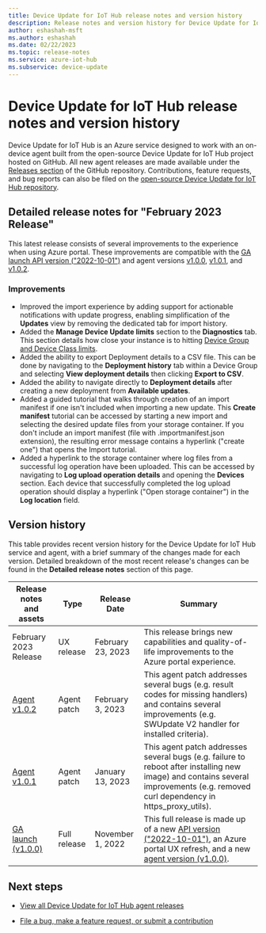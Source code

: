 ```yaml
---
title: Device Update for IoT Hub release notes and version history
description: Release notes and version history for Device Update for IoT Hub.
author: eshashah-msft
ms.author: eshashah
ms.date: 02/22/2023
ms.topic: release-notes
ms.service: azure-iot-hub
ms.subservice: device-update
---
```


# Device Update for IoT Hub release notes and version history

Device Update for IoT Hub is an Azure service designed to work with an on-device agent built from the open-source Device Update for IoT Hub project hosted on GitHub. All new agent releases are made available under the [Releases section](https://github.com/Azure/iot-hub-device-update/releases) of the GitHub repository. Contributions, feature requests, and bug reports can also be filed on the [open-source Device Update for IoT Hub repository](https://github.com/Azure/iot-hub-device-update).

## Detailed release notes for "February 2023 Release"

This latest release consists of several improvements to the experience when using Azure portal. These improvements are compatible with the [GA launch API version ("2022-10-01")](/rest/api/deviceupdate/2022-10-01/device-update) and agent versions [v1.0.0](https://github.com/Azure/iot-hub-device-update/releases/tag/1.0.0), [v1.0.1](https://github.com/Azure/iot-hub-device-update/releases/tag/1.0.1), and [v1.0.2](https://github.com/Azure/iot-hub-device-update/releases/tag/1.0.2).

### Improvements

* Improved the import experience by adding support for actionable notifications with update progress, enabling simplification of the **Updates** view by removing the dedicated tab for import history.
* Added the **Manage Device Update limits** section to the **Diagnostics** tab. This section details how close your instance is to hitting [Device Group and Device Class limits](device-update-limits.md).
* Added the ability to export Deployment details to a CSV file. This can be done by navigating to the **Deployment history** tab within a Device Group and selecting **View deployment details** then clicking **Export to CSV**.
* Added the ability to navigate directly to **Deployment details** after creating a new deployment from **Available updates**.
* Added a guided tutorial that walks through creation of an import manifest if one isn't included when importing a new update. This **Create manifest** tutorial can be accessed by starting a new import and selecting the desired update files from your storage container. If you don't include an import manifest (file with .importmanifest.json extension), the resulting error message contains a hyperlink ("create one") that opens the Import tutorial.
* Added a hyperlink to the storage container where log files from a successful log operation have been uploaded. This can be accessed by navigating to **Log upload operation details** and opening the **Devices** section. Each device that successfully completed the log upload operation should display a hyperlink ("Open storage container") in the **Log location** field.

## Version history

This table provides recent version history for the Device Update for IoT Hub service and agent, with a brief summary of the changes made for each version. Detailed breakdown of the most recent release's changes can be found in the **Detailed release notes** section of this page.

| Release notes and assets | Type | Release Date | Summary |
| ------------------------ | ---- | ------------ | ---------- |
| February 2023 Release | UX release | February 23, 2023 | This release brings new capabilities and quality-of-life improvements to the Azure portal experience.  |
| [Agent v1.0.2](https://github.com/Azure/iot-hub-device-update/releases/tag/1.0.2) | Agent patch | February 3, 2023 | This agent patch addresses several bugs (e.g. result codes for missing handlers) and contains several improvements (e.g. SWUpdate V2 handler for installed criteria).  |
| [Agent v1.0.1](https://github.com/Azure/iot-hub-device-update/releases/tag/1.0.1) | Agent patch | January 13, 2023 | This agent patch addresses several bugs (e.g. failure to reboot after installing new image) and contains several improvements (e.g. removed curl dependency in https_proxy_utils). |
| [GA launch (v1.0.0)](https://github.com/Azure/iot-hub-device-update/releases/tag/1.0.0) | Full release | November 1, 2022 | This full release is made up of a new [API version ("2022-10-01")](/rest/api/deviceupdate/2022-10-01/device-update), an Azure portal UX refresh, and a new [agent version (v1.0.0)](https://github.com/Azure/iot-hub-device-update/releases/tag/1.0.0).|

## Next steps

* [View all Device Update for IoT Hub agent releases](https://github.com/Azure/iot-hub-device-update/releases)

* [File a bug, make a feature request, or submit a contribution](https://github.com/Azure/iot-hub-device-update/issues)
